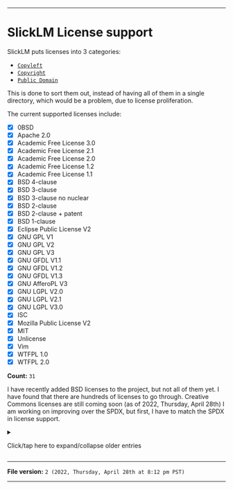 
***

# SlickLM License support

SlickLM puts licenses into 3 categories:

- [`Copyleft`](/Licenses/Copyleft/)
- [`Copyright`](/Licenses/Copyright/)
- [`Public Domain`](/Licenses/Public-Domain/)

This is done to sort them out, instead of having all of them in a single directory, which would be a problem, due to license proliferation.

The current supported licenses include:

- [x] 0BSD
- [x] Apache 2.0
- [x] Academic Free License 3.0
- [x] Academic Free License 2.1
- [x] Academic Free License 2.0
- [x] Academic Free License 1.2
- [x] Academic Free License 1.1
- [x] BSD 4-clause
- [x] BSD 3-clause
- [x] BSD 3-clause no nuclear
- [x] BSD 2-clause
- [x] BSD 2-clause + patent
- [x] BSD 1-clause
- [x] Eclipse Public License V2
- [x] GNU GPL V1
- [x] GNU GPL V2
- [x] GNU GPL V3
- [x] GNU GFDL V1.1
- [x] GNU GFDL V1.2
- [x] GNU GFDL V1.3
- [x] GNU AfferoPL V3
- [x] GNU LGPL V2.0
- [x] GNU LGPL V2.1 
- [x] GNU LGPL V3.0
- [x] ISC
- [x] Mozilla Public License V2 
- [x] MIT
- [x] Unlicense
- [x] Vim
- [x] WTFPL 1.0
- [x] WTFPL 2.0

**Count:** `31`

I have recently added BSD licenses to the project, but not all of them yet. I have found that there are hundreds of licenses to go through. Creative Commons licenses are still coming soon (as of 2022, Thursday, April 28th) I am working on improving over the SPDX, but first, I have to match the SPDX in license support.

<details><summary><p lang="en">Click/tap here to expand/collapse older entries</p></summary>

I am still working on trying to add BSD-style and Creative Commons licenses to the collection (as of 2022, Tuesday, April 26th) but it is a lot of work, too much for me at the moment.

</details>

***

**File version:** `2 (2022, Thursday, April 28th at 8:12 pm PST)`

***
